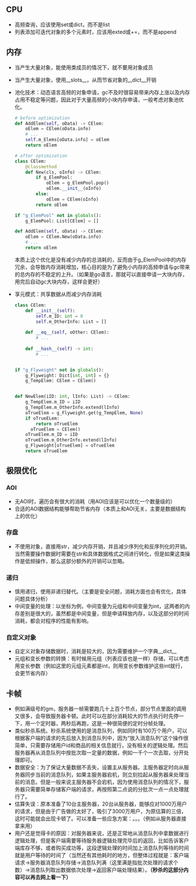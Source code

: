 ## CPU

- 高频查询，应该使用set或dict，而不是list
- 列表添加可迭代对象的多个元素时，应该用exted或+=，而不是append



## 内存

- 当产生大量对象，能使用类成员的情况下，就不要用对象成员

- 当产生大量对象，使用\_\_slots\_\_，从而节省对象的\_\_dict\_\_开销

- 池化技术：动态语言高频的对象申请，gc不及时很容易带来内存上涨以及内存占用不稳定等问题，因此对于大量高频的小块内存申请，一般考虑对象池优化。

  ```python
  # before optimization
  def AddElem(self, oData) -> CElem:
      oElem = CElem(oData.info)
      # ...
      self.m_Elems[oData.info] = oElem
      return oElem
  
  # after optimization
  class CElem:
      @classmethod
      def New(cls, oInfo) -> CElem:
          if g_ElemPool:
              oElem = g_ElemPool.pop()
              oElem.__init__(oInfo)
          else:
              oElem = CElem(oInfo)
          return oElem
  
  if "g_ElemPool" not in globals():
      g_ElemPool: List[CElem] = []
  
  def AddElem(self, oData) -> CElem:
      oElem = CElem.New(oData.info)
      # ...
      return oElem
  ```

  本质上这个优化是没有减少内存的总消耗的，反而由于g_ElemPool中的内存冗余，会导致内存消耗增加，核心目的是为了避免小内存的高频申请与gc带来的总内存的不稳定的上升。（如果是go语言，那就可以直接申请一大块内存，用完后自动gc大块内存，这样会更好）

- 享元模式：共享数据从而减少内存消耗

  ```python
  class CElem:
      def __init__(self):
          self.m_ID: int = 0
          self.m_OtherInfo: List = []
      
      def __eq__(self, oOther: CElem):
          # ...
      
      def __hash__(self) -> int:
          # ...
  
  
  if "g_Flyweight" not in globals():
      g_Flyweight: Dict[int, int] = {}
      g_TempElem: CElem = CElem()
  
  
  def NewElem(iID: int, lInfo: List) -> CElem:
      g_TempElem.m_ID = iID
      g_TempElem.m_OtherInfo.extend(lInfo)
      oTrueElem = g_Flyweight.get(g_TempElem, None)
      if oTrueELem:
          return oTrueElem
     	oTrueElem = CElem()
      oTrueElem.m_ID = iID
      oTrueElem.m_OtherInfo.extend(lInfo)
      g_Flyweight[oTrueElem] = oTrueElem
      return oTrueElem
  ```



## 极限优化

### AOI

- 无AOI时，遍历会有很大的消耗（用AOI应该是可以优化一个数量级的）
- 合适的AOI数据结构能够帮助节省内存（本质上和AOI无关，主要是数据结构上的优化）

### 存盘

- 不使用对象，直接用str，减少内存开销，并且减少序列化和反序列化的开销。当然需要操作数据时需要在str和具体数据格式之间进行转化，但是如果这类操作是低频操作，那么这部分额外的开销可以忽略。

### 递归

- 慎用递归，使用非递归替代。（主要是安全问题，消耗方面也会有优化，具体问题具体分析）
- 中间变量的处理：以坐标为例，中间变量为元组和中间变量为int，这两者的内存差别是很大的，虽然都是中间变量，但是申请释放内存，以及这部分的时间消耗，都会对程序的性能有影响。

### 自定义对象

- 自定义对象存储数据时，消耗是较大的，因为需要维护一个字典\_\_dict\_\_
- 元组和变长参数的转换：有时候用元组（列表应该也是一样）存储，可以考虑用变长参数（例如这里的元组元素都是int，则用变长参数维护这些int就行，会更节省内存）



## 卡帧

- 例如满级号的gm，服务器一帧需要跑几十上百个节点，部分节点里面的调用又很多，会导致服务器卡顿。此时可以在部分消耗较大的节点执行时先停一下，用一个定时器，两秒后再跑，这是一种很简便的定时分帧处理。
- 类似秒杀系统。秒杀系统使用的是消息队列，例如同时有100万个用户，可以根据客户端的请求的先后放入到消息队列中，因为“放入消息队列”这个操作很简单，只需要存储用户id和商品的相关信息就行，没有相关的逻辑处理。然后服务器再从消息队列中按批次取一定量的数据，例如一千个一次去取，分开处理即可。
- 数据安全：为了保证大量数据不丢失，设置主从服务器。主服务器定时向从服务器同步当前的消息队列，如果主服务器宕机，则立刻拉起从服务器来处理当前的消息。但是一般来说主服务器不会宕机，因为使用消息队列的情况下，服务器只需要简单存储客户端的请求，再按照第二点说的分批次一点一点处理就行了。
- 估算失误：原本准备了10台主服务器，20台从服务器，能够应对1000万用户的请求，但是由于广告做的太好了，吸引了3000万用户，为原估算的三倍，这时可能就会出现卡顿了。可以准备一些应急方案：。。。（例如从服务器直接拿来用）
- 用户还是觉得卡的原因：对服务器来说，还是正常地从消息队列中拿数据进行逻辑处理，但是客户端需要等待服务器逻辑处理完毕后的返回，比如告诉客户端库存不够，或者购买成功等，这段逻辑处理的时间加上消息队列等待的时间就是用户等待的时间了（当然还有其他耗时的地方，但整体过程就是：客户端请求->服务器消息队列存储->消息队列满（这里满是指批次处理的请求个数）->消息队列取出数据依次处理->返回客户端处理结果）。**（秒杀的这部分内容可以再去网上看一下）**
